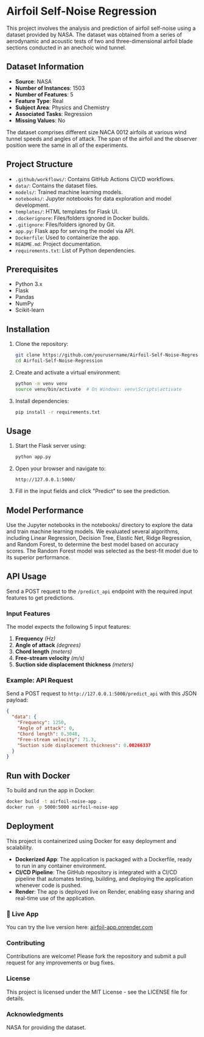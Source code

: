 # Airfoil Self-Noise Regression

This project involves the analysis and prediction of airfoil self-noise using a dataset provided by NASA. The dataset was obtained from a series of aerodynamic and acoustic tests of two and three-dimensional airfoil blade sections conducted in an anechoic wind tunnel.

## Dataset Information

- **Source**: NASA
- **Number of Instances**: 1503
- **Number of Features**: 5
- **Feature Type**: Real
- **Subject Area**: Physics and Chemistry
- **Associated Tasks**: Regression
- **Missing Values**: No

The dataset comprises different size NACA 0012 airfoils at various wind tunnel speeds and angles of attack. The span of the airfoil and the observer position were the same in all of the experiments.

## Project Structure

- `.github/workflows/`: Contains GitHub Actions CI/CD workflows.
- `data/`: Contains the dataset files.
- `models/`: Trained machine learning models.
- `notebooks/`: Jupyter notebooks for data exploration and model development.
- `templates/`: HTML templates for Flask UI.
- `.dockerignore`: Files/folders ignored in Docker builds.
- `.gitignore`: Files/folders ignored by Git.
- `app.py`: Flask app for serving the model via API.
- `Dockerfile`: Used to containerize the app.
- `README.md`: Project documentation.
- `requirements.txt`: List of Python dependencies.

## Prerequisites

- Python 3.x
- Flask
- Pandas
- NumPy
- Scikit-learn

## Installation

1. Clone the repository:
   ```bash
   git clone https://github.com/yourusername/Airfoil-Self-Noise-Regression.git
   cd Airfoil-Self-Noise-Regression
   ```

2. Create and activate a virtual environment:
   ```bash
   python -m venv venv
   source venv/bin/activate  # On Windows: venv\Scripts\activate
   ```

3. Install dependencies:
   ```bash
   pip install -r requirements.txt
   ```

## Usage

1. Start the Flask server using:
   ```bash
   python app.py
   ```

2. Open your browser and navigate to:
   ```
   http://127.0.0.1:5000/
   ```

3. Fill in the input fields and click "Predict" to see the prediction.

## Model Performance

Use the Jupyter notebooks in the notebooks/ directory to explore the data and train machine learning models. We evaluated several algorithms, including Linear Regression, Decision Tree, Elastic Net, Ridge Regression, and Random Forest, to determine the best model based on accuracy scores. The Random Forest model was selected as the best-fit model due to its superior performance.

## API Usage

Send a POST request to the `/predict_api` endpoint with the required input features to get predictions.

### Input Features

The model expects the following 5 input features:

1. **Frequency** *(Hz)*
2. **Angle of attack** *(degrees)*
3. **Chord length** *(meters)*
4. **Free-stream velocity** *(m/s)*
5. **Suction side displacement thickness** *(meters)*

### Example: API Request

Send a POST request to `http://127.0.0.1:5000/predict_api` with this JSON payload:
```json
{
  "data": {
    "Frequency": 1250,
    "Angle of attack": 0,
    "Chord length": 0.3048,
    "Free-stream velocity": 71.3,
    "Suction side displacement thickness": 0.00266337
  }
}
```
## Run with Docker

To build and run the app in Docker:

```bash
docker build -t airfoil-noise-app .
docker run -p 5000:5000 airfoil-noise-app
```

## Deployment

This project is containerized using Docker for easy deployment and scalability.
- **Dockerized App**: The application is packaged with a Dockerfile, ready to run in any container environment.
- **CI/CD Pipeline**: The GitHub repository is integrated with a CI/CD pipeline that automates testing, building, and deploying the application whenever code is pushed.
- **Render**: The app is deployed live on Render, enabling easy sharing and real-time use of the application.

### 🔗 Live App

You can try the live version here: [airfoil-app.onrender.com](https://airfoil-self-noise-regression.onrender.com/)

### Contributing

Contributions are welcome! Please fork the repository and submit a pull request for any improvements or bug fixes.

### License

This project is licensed under the MIT License - see the LICENSE file for details.

### Acknowledgments

NASA for providing the dataset.

